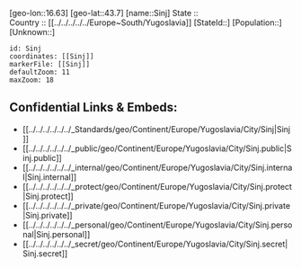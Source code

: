 ﻿---
location: [43.7,16.63] 
mapzoom: [7,12] 
mapmarker: city 
type: City
tags:
- geo/City


SpocWebEntityId: 34285
isDeleted: false
confidential: public

---
[geo-lon::16.63] 
[geo-lat::43.7] 
[name::Sinj] 
State ::  
Country :: [[../../../../../Europe~South/Yugoslavia]] 
[StateId::] 
[Population::] 
[Unknown::] 


```leaflet
id: Sinj
coordinates: [[Sinj]] 
markerFile: [[Sinj]] 
defaultZoom: 11 
maxZoom: 18
```


## Confidential Links & Embeds: 
- [[../../../../../../_Standards/geo/Continent/Europe/Yugoslavia/City/Sinj|Sinj]] 
- [[../../../../../../_public/geo/Continent/Europe/Yugoslavia/City/Sinj.public|Sinj.public]] 
- [[../../../../../../_internal/geo/Continent/Europe/Yugoslavia/City/Sinj.internal|Sinj.internal]] 
- [[../../../../../../_protect/geo/Continent/Europe/Yugoslavia/City/Sinj.protect|Sinj.protect]] 
- [[../../../../../../_private/geo/Continent/Europe/Yugoslavia/City/Sinj.private|Sinj.private]] 
- [[../../../../../../_personal/geo/Continent/Europe/Yugoslavia/City/Sinj.personal|Sinj.personal]] 
- [[../../../../../../_secret/geo/Continent/Europe/Yugoslavia/City/Sinj.secret|Sinj.secret]] 
